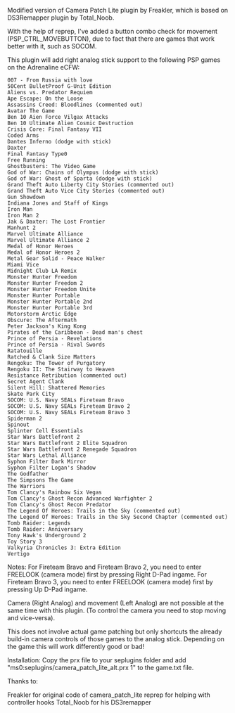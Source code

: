 Modified version of Camera Patch Lite plugin by Freakler, which is based on DS3Remapper plugin by Total_Noob.

With the help of reprep, I've added a button combo check for movement (PSP_CTRL_MOVEBUTTON), due to fact that there are games that work better with it, such as SOCOM.

This plugin will add right analog stick support to the following PSP games on the Adrenaline eCFW:

	007 - From Russia with love
	50Cent BulletProof G-Unit Edition
	Aliens vs. Predator Requiem
	Ape Escape: On the Loose
	Assassins Creed: Bloodlines (commented out)
	Avatar The Game
	Ben 10 Aien Force Vilgax Attacks
	Ben 10 Ultimate Alien Cosmic Destruction
	Crisis Core: Final Fantasy VII
	Coded Arms
	Dantes Inferno (dodge with stick)
	Daxter
	Final Fantasy Type0
	Free Running
	Ghostbusters: The Video Game
	God of War: Chains of Olympus (dodge with stick)
	God of War: Ghost of Sparta	(dodge with stick)
	Grand Theft Auto Liberty City Stories (commented out)
	Grand Theft Auto Vice City Stories (commented out)
	Gun Showdown 
	Indiana Jones and Staff of Kings
	Iron Man
	Iron Man 2
	Jak & Daxter: The Lost Frontier
	Manhunt 2
	Marvel Ultimate Alliance
	Marvel Ultimate Alliance 2
	Medal of Honor Heroes
	Medal of Honor Heroes 2
	Metal Gear Solid - Peace Walker
	Miami Vice
	Midnight Club LA Remix
	Monster Hunter Freedom
	Monster Hunter Freedom 2
	Monster Hunter Freedom Unite
	Monster Hunter Portable
	Monster Hunter Portable 2nd
	Monster Hunter Portable 3rd
	Motorstorm Arctic Edge
	Obscure: The Aftermath
	Peter Jackson's King Kong
	Pirates of the Caribbean - Dead man's chest
	Prince of Persia - Revelations
	Prince of Persia - Rival Swords
	Ratatouille
	Ratched & Clank Size Matters
	Rengoku: The Tower of Purgatory
	Rengoku II: The Stairway to Heaven
	Resistance Retribution (commented out)
	Secret Agent Clank
	Silent Hill: Shattered Memories
	Skate Park City
	SOCOM: U.S. Navy SEALs Fireteam Bravo
	SOCOM: U.S. Navy SEALs Fireteam Bravo 2
	SOCOM: U.S. Navy SEALs Fireteam Bravo 3
	Spiderman 2
	Spinout
	Splinter Cell Essentials
	Star Wars Battlefront 2
	Star Wars Battlefront 2 Elite Squadron
	Star Wars Battlefront 2 Renegade Squadron
	Star Wars Lethal Alliance
	Syphon Filter Dark Mirror
	Syphon Filter Logan's Shadow
	The Godfather
	The Simpsons The Game
	The Warriors
	Tom Clancy's Rainbow Six Vegas
	Tom Clancy's Ghost Recon Advanced Warfighter 2
	Tom Clancy's Ghost Recon Predator
	The Legend Of Heroes: Trails in the Sky (commented out)
	The Legend Of Heroes: Trails in the Sky Second Chapter (commented out)
	Tomb Raider: Legends
	Tomb Raider: Anniversary
	Tony Hawk's Underground 2
	Toy Story 3
	Valkyria Chronicles 3: Extra Edition
	Vertigo


Notes:
For Fireteam Bravo and Fireteam Bravo 2, you need to enter FREELOOK (camera mode) first by pressing Right D-Pad ingame.
For Fireteam Bravo 3, you need to enter FREELOOK (camera mode) first by pressing Up D-Pad ingame.

Camera (Right Analog) and movement (Left Analog) are not possible at the same time with this plugin. (To control the camera you need to stop moving and vice-versa).

This does not involve actual game patching but only shortcuts the already build-in camera controls of those games to the analog stick. Depending on the game this will work differently good or bad!


Installation:
Copy the prx file to your seplugins folder and add "ms0:seplugins/camera_patch_lite_alt.prx 1" to the game.txt file.


Thanks to:

Freakler for original code of camera_patch_lite
reprep for helping with controller hooks
Total_Noob for his DS3remapper

